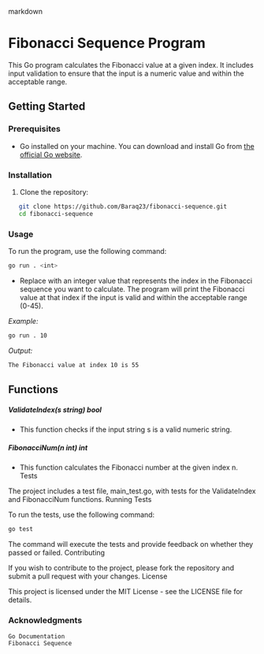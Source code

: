 markdown

# Fibonacci Sequence Program

This Go program calculates the Fibonacci value at a given index. It includes input validation to ensure that the input is a numeric value and within the acceptable range.

## Getting Started

### Prerequisites

- Go installed on your machine. You can download and install Go from [the official Go website](https://golang.org/dl/).

### Installation

1. Clone the repository:

```bash
   git clone https://github.com/Baraq23/fibonacci-sequence.git
   cd fibonacci-sequence
```

### Usage

To run the program, use the following command:

```bash
go run . <int>
```

- Replace <int> with an integer value that represents the index in the Fibonacci sequence you want to calculate. The program will print the Fibonacci value at that index if the input is valid and within the acceptable range (0-45).

_Example:_

```bash
go run . 10
```

_Output:_

```bash
The Fibonacci value at index 10 is 55
```

## Functions
##### ValidateIndex(s string) bool
- This function checks if the input string s is a valid numeric string.

##### FibonacciNum(n int) int
- This function calculates the Fibonacci number at the given index n.
Tests



The project includes a test file, main_test.go, with tests for the ValidateIndex and FibonacciNum functions.
Running Tests

To run the tests, use the following command:

```bash
go test
```

The command will execute the tests and provide feedback on whether they passed or failed.
Contributing

If you wish to contribute to the project, please fork the repository and submit a pull request with your changes.
License

This project is licensed under the MIT License - see the LICENSE file for details.

### Acknowledgments

    Go Documentation
    Fibonacci Sequence